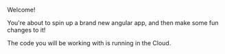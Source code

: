 Welcome!

You're about to spin up a brand new angular app, and then make some fun changes to it!

The code you will be working with is running in the Cloud.

